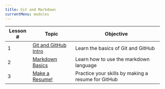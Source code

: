 ```yaml
---
title: Git and Markdown
currentMenu: modules
---
```


Lesson # | Topic | Objective
-----|-----|------------------
1 | [Git and GitHub Intro](1/) | Learn the basics of Git and GitHub 
2 | [Markdown Basics](2/) | Learn how to use the markdown language
3 | [Make a Resume!](3/) | Practice your skills by making a resume for GitHub
